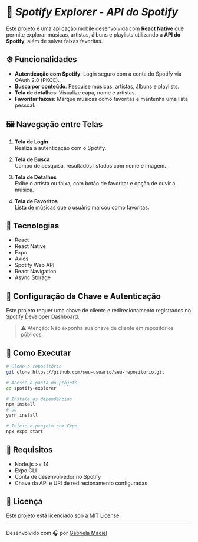 # 🎵 *Spotify Explorer* - *API do Spotify*

Este projeto é uma aplicação mobile desenvolvida com **React Native** que permite explorar músicas, artistas, álbuns e playlists utilizando a **API do Spotify**, além de salvar faixas favoritas.

## ⚙️ Funcionalidades

- **Autenticação com Spotify**: Login seguro com a conta do Spotify via OAuth 2.0 (PKCE).
- **Busca por conteúdo**: Pesquise músicas, artistas, álbuns e playlists.
- **Tela de detalhes**: Visualize capa, nome e artistas.
- **Favoritar faixas**: Marque músicas como favoritas e mantenha uma lista pessoal.
## 🖼️ Navegação entre Telas

1. **Tela de Login**  
   Realiza a autenticação com o Spotify.

2. **Tela de Busca**  
   Campo de pesquisa, resultados listados com nome e imagem.

3. **Tela de Detalhes**  
  Exibe o artista ou faixa, com botão de favoritar e opção de ouvir a música.

4. **Tela de Favoritos**  
   Lista de músicas que o usuário marcou como favoritas.

## 🔧 Tecnologias

- React
- React Native
- Expo
- Axios
- Spotify Web API
- React Navigation
- Async Storage

## 🔑 Configuração da Chave e Autenticação

Este projeto requer uma chave de cliente e redirecionamento registrados no [Spotify Developer Dashboard](https://developer.spotify.com/dashboard/).

> ⚠️ Atenção: Não exponha sua chave de cliente em repositórios públicos.

## 🚀 Como Executar

```bash
# Clone o repositório
git clone https://github.com/seu-usuario/seu-repositorio.git

# Acesse a pasta do projeto
cd spotify-explorer

# Instale as dependências
npm install
# ou
yarn install

# Inicie o projeto com Expo
npx expo start
```

## 📌 Requisitos

- Node.js >= 14
- Expo CLI
- Conta de desenvolvedor no Spotify
- Chave da API e URI de redirecionamento configuradas

## 📄 Licença

Este projeto está licenciado sob a [MIT License](LICENSE).

---

Desenvolvido com 🎧 por [Gabriela Maciel](https://github.com/gabolshoi)


